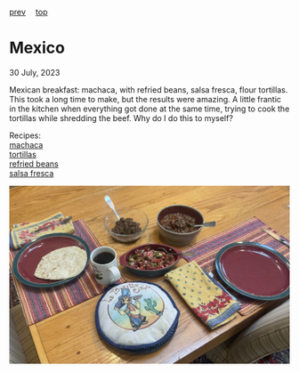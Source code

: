 [prev](mauritius.md)&emsp;
[top](../index.md)&emsp;
# Mexico
<meta property="og:image" content="images/mexico.png"/>
30 July, 2023

Mexican breakfast: machaca, with refried beans, salsa fresca, flour
tortillas. This took a long time to make, but the results were
amazing. A little frantic in the kitchen when everything got done at
the same time, trying to cook the tortillas while shredding the
beef. Why do I do this to myself?

Recipes:<br>
[machaca](http://mexicofoodandmore.com/meat/beef/machaca-recipe.html)<br>
[tortillas](https://www.tasteofhome.com/recipes/homemade-tortillas/)<br>
[refried beans](https://chefsavvy.com/refried-black-beans/)<br>
[salsa fresca](https://www.177milkstreet.com/recipes/salsa-fresca)

![breakfast](images/mexico.jpeg)
